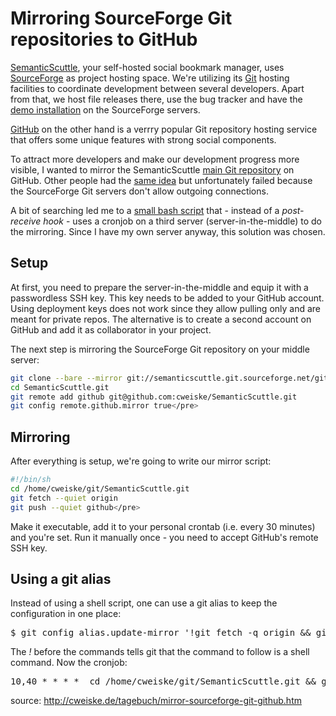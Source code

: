 # Mirroring SourceForge Git repositories to GitHub

[SemanticScuttle](http://semanticscuttle.sourceforge.net/), your self-hosted social bookmark manager, uses [SourceForge](http://sourceforge.net/projects/semanticscuttle/) as project hosting space. We're utilizing its [Git](http://gitscm.org/) hosting facilities to coordinate development between several developers. Apart from that, we host file releases there, use the bug tracker and have the [demo installation](http://semanticscuttle.sourceforge.net/demo/) on the SourceForge servers.

[GitHub](https://github.com/cweiske/SemanticScuttle) on the other hand is a verrry popular Git repository hosting service that offers some unique features with strong social components.

To attract more developers and make our development progress more visible, I wanted to mirror the SemanticScuttle [main Git repository](http://semanticscuttle.git.sourceforge.net/git/gitweb.cgi?p=semanticscuttle/sc;a=summary) on GitHub. Other people had the [same idea](http://sourceforge.net/apps/trac/sourceforge/ticket/19065) but unfortunately failed because the SourceForge Git servers don't allow outgoing connections.

A bit of searching led me to a [small bash script](https://gist.github.com/656339) that - instead of a _post-receive hook_ - uses a cronjob on a third server (server-in-the-middle) to do the mirroring. Since I have my own server anyway, this solution was chosen.

## Setup

At first, you need to prepare the server-in-the-middle and equip it with a passwordless SSH key. This key needs to be added to your GitHub account. Using deployment keys does not work since they allow pulling only and are meant for private repos. The alternative is to create a second account on GitHub and add it as collaborator in your project.

The next step is mirroring the SourceForge Git repository on your middle server:

``` sh
git clone --bare --mirror git://semanticscuttle.git.sourceforge.net/gitroot/semanticscuttle/sc SemanticScuttle.git
cd SemanticScuttle.git
git remote add github git@github.com:cweiske/SemanticScuttle.git
git config remote.github.mirror true</pre>
```

## Mirroring

After everything is setup, we're going to write our mirror script:

``` sh
#!/bin/sh
cd /home/cweiske/git/SemanticScuttle.git
git fetch --quiet origin
git push --quiet github</pre>
```

Make it executable, add it to your personal crontab (i.e. every 30 minutes) and you're set. Run it manually once - you need to accept GitHub's remote SSH key.

## Using a git alias

Instead of using a shell script, one can use a git alias to keep the configuration in one place:

<pre>$ git config alias.update-mirror '!git fetch -q origin && git push -q github'</pre>

The _!_ before the commands tells git that the command to follow is a shell command. Now the cronjob:

<pre>10,40 * * * *  cd /home/cweiske/git/SemanticScuttle.git && git update-mirror</pre>

source: http://cweiske.de/tagebuch/mirror-sourceforge-git-github.htm
